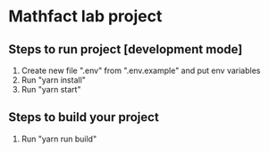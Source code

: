 # Mathfact lab project

## Steps to run project [development mode]

1. Create new file ".env" from ".env.example" and put env variables
2. Run "yarn install"
3. Run "yarn start"

## Steps to build your project

1. Run "yarn run build"
